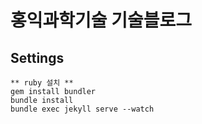 # 홍익과학기술 기술블로그

## Settings

```
** ruby 설치 **
gem install bundler
bundle install
bundle exec jekyll serve --watch
```
